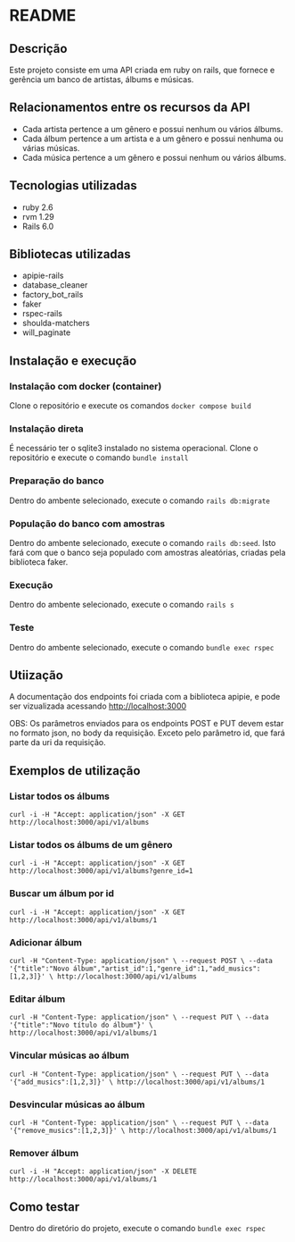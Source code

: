 # README

## Descrição
Este projeto consiste em uma API criada em ruby on rails, que fornece e gerência um banco de artistas, álbums e músicas.

## Relacionamentos entre os recursos da API
* Cada artista pertence a um gênero e possui nenhum ou vários álbums.
* Cada álbum pertence a um artista e a um gênero e possui nenhuma ou várias músicas.
* Cada música pertence a um gênero e possui nenhum ou vários álbums.

## Tecnologias utilizadas
* ruby 2.6
* rvm 1.29
* Rails 6.0

## Bibliotecas utilizadas
* apipie-rails
* database_cleaner
* factory_bot_rails
* faker
* rspec-rails
* shoulda-matchers
* will_paginate

## Instalação e execução

### Instalação com docker (container)
Clone o repositório e execute os comandos `docker compose build`

### Instalação direta
É necessário ter o sqlite3 instalado no sistema operacional.
Clone o repositório e execute o comando `bundle install`

### Preparação do banco
Dentro do ambente selecionado, execute o comando `rails db:migrate`

### População do banco com amostras
Dentro do ambente selecionado, execute o comando `rails db:seed`. Isto fará com que o banco seja populado com amostras aleatórias, criadas pela biblioteca faker.

### Execução
Dentro do ambente selecionado, execute o comando `rails s`

### Teste
Dentro do ambente selecionado, execute o comando `bundle exec rspec`

## Utiização
A documentação dos endpoints foi criada com a biblioteca apipie, e pode ser vizualizada acessando [http://localhost:3000](http://localhost:3000)

OBS: Os parâmetros enviados para os endpoints POST e PUT devem estar no formato json, no body da requisição. Exceto pelo parâmetro id, que fará parte da uri da requisição.

## Exemplos de utilização

### Listar todos os álbums
`curl -i -H "Accept: application/json" -X GET http://localhost:3000/api/v1/albums`

### Listar todos os álbums de um gênero
`curl -i -H "Accept: application/json" -X GET http://localhost:3000/api/v1/albums?genre_id=1`

### Buscar um álbum por id
`curl -i -H "Accept: application/json" -X GET http://localhost:3000/api/v1/albums/1`

### Adicionar álbum
`curl -H "Content-Type: application/json" \
  --request POST \
  --data '{"title":"Novo álbum","artist_id":1,"genre_id":1,"add_musics":[1,2,3]}' \
  http://localhost:3000/api/v1/albums`
  
### Editar álbum
`curl -H "Content-Type: application/json" \
  --request PUT \
  --data '{"title":"Novo título do álbum"}' \
  http://localhost:3000/api/v1/albums/1`

### Vincular músicas ao álbum
`curl -H "Content-Type: application/json" \
  --request PUT \
  --data '{"add_musics":[1,2,3]}' \
  http://localhost:3000/api/v1/albums/1`
  
 ### Desvincular músicas ao álbum
`curl -H "Content-Type: application/json" \
  --request PUT \
  --data '{"remove_musics":[1,2,3]}' \
  http://localhost:3000/api/v1/albums/1`
  
 ### Remover álbum
 `curl -i -H "Accept: application/json" -X DELETE http://localhost:3000/api/v1/albums/1`
 
 ## Como testar
 Dentro do diretório do projeto, execute o comando `bundle exec rspec`
